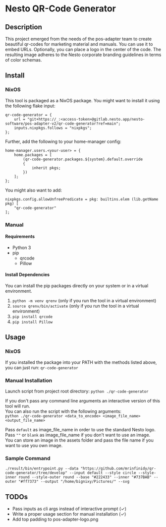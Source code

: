 # Nesto QR-Code Generator

## Description
This project emerged from the needs of the pos-adapter team to create beautiful qr-codes for marketing material and manuals.
You can use it to embed URLs. Optionally, you can place a logo in the center of the code.
The resulting image adheres to the Nesto corporate branding guidelines in terms of color schemas.

## Install 

### NixOS
This tool is packaged as a NixOS package. You might want to install it using the following flake input:

```
qr-code-generator = {
    url = "git+https://_:<access-token>@gitlab.nesto.app/nesto-software/pos-adapter-v2/qr-code-generator?ref=main";
    inputs.nixpkgs.follows = "nixpkgs";
};
```

Further, add the following to your home-manager config:

```
home-manager.users.<your-user> = {
    home.packages = [
        (qr-code-generator.packages.${system}.default.override
        {
            inherit pkgs;
        })
    ];
};
```

You might also want to add:

```
nixpkgs.config.allowUnfreePredicate = pkg: builtins.elem (lib.getName pkg) [
    "qr-code-generator"
];
```

### Manual
#### Requirements
- Python 3
- pip
    - qrcode
    - Pillow

#### Install Dependencies
You can install the pip packages directly on your system or in a virtual environment.
1) `python -m venv qrenv` (only if you run the tool in a virtual environment)
2) `source qrenv/bin/activate` (only if you run the tool in a virtual environment)
3) `pip install qrcode`
4) `pip install Pillow`

## Usage

### NixOS
If you installed the package into your PATH with the methods listed above, you can just run: `qr-code-generator`
### Manual Installation
Launch script from project root directory:
`python ./qr-code-generator`

If you don't pass any command line arguments an interactive version of this tool will run.\
You can also run the script with the following arguments:\
`python ./qr-code-generator <data_to_encode> <image_file_name> <output_file_name>`

Pass `default` as image_file_name in order to use the standard Nesto logo.\
Pass `""` or `blank` as image_file_name if you don't want to use an image.\
You can store an image in the assets folder and pass the file name if you want to use you own image.

### Sample Command
`./result/bin/entrypoint.py --data "https://github.com/mrinfinidy/qr-code-generator/tree/develop" --input default --style circle --style-inner round --style-outer round --base "#222433" --inner "#737BAB" --outer "#ff7373" --output "/home/bignixy/Pictures/" --svg`

## TODOs

- Pass inputs as cli args instead of interactive prompt (&check;)
- Write a proper usage section for manual installation (&check;)
- Add top padding to pos-adapter-logo.png

